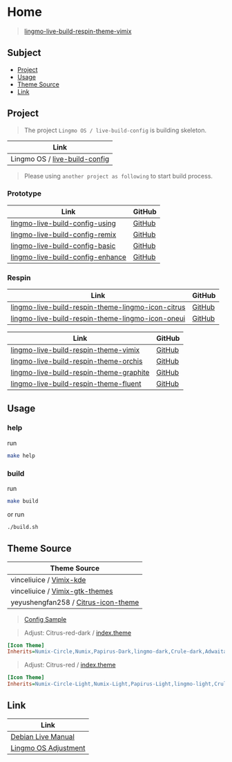 

# Home

> [lingmo-live-build-respin-theme-vimix](https://github.com/samwhelp/lingmo-live-build-respin-theme-vimix)




## Subject

* [Project](#project)
* [Usage](#usage)
* [Theme Source](#theme-source)
* [Link](#link)




## Project

> The project `Lingmo OS / live-build-config` is building skeleton.

| Link |
| ---- |
| Lingmo OS / [live-build-config](https://github.com/LingmoOS/live-build-config) |


> Please using `another project as following` to start build process.


### Prototype

| Link | GitHub |
| ---- | ------ |
| [lingmo-live-build-config-using](https://samwhelp.github.io/lingmo-live-build-config-using/) | [GitHub](https://github.com/samwhelp/lingmo-live-build-config-using) |
| [lingmo-live-build-config-remix](https://samwhelp.github.io/lingmo-live-build-config-remix/) | [GitHub](https://github.com/samwhelp/lingmo-live-build-config-remix) |
| [lingmo-live-build-config-basic](https://samwhelp.github.io/lingmo-live-build-config-basic/) | [GitHub](https://github.com/samwhelp/lingmo-live-build-config-basic) |
| [lingmo-live-build-config-enhance](https://samwhelp.github.io/lingmo-live-build-config-enhance/) | [GitHub](https://github.com/samwhelp/lingmo-live-build-config-enhance) |


### Respin

| Link | GitHub |
| ---- | ------ |
| [lingmo-live-build-respin-theme-lingmo-icon-citrus](https://samwhelp.github.io/lingmo-live-build-respin-theme-lingmo-icon-citrus/) | [GitHub](https://github.com/samwhelp/lingmo-live-build-respin-theme-lingmo-icon-citrus) |
| [lingmo-live-build-respin-theme-lingmo-icon-oneui](https://samwhelp.github.io/lingmo-live-build-respin-theme-lingmo-icon-oneui/) | [GitHub](https://github.com/samwhelp/lingmo-live-build-respin-theme-lingmo-icon-oneui) |


| Link | GitHub |
| ---- | ------ |
| [lingmo-live-build-respin-theme-vimix](https://samwhelp.github.io/lingmo-live-build-respin-theme-vimix/) | [GitHub](https://github.com/samwhelp/lingmo-live-build-respin-theme-vimix) |
| [lingmo-live-build-respin-theme-orchis](https://samwhelp.github.io/lingmo-live-build-respin-theme-orchis/) | [GitHub](https://github.com/samwhelp/lingmo-live-build-respin-theme-orchis) |
| [lingmo-live-build-respin-theme-graphite](https://samwhelp.github.io/lingmo-live-build-respin-theme-graphite/) | [GitHub](https://github.com/samwhelp/lingmo-live-build-respin-theme-graphite) |
| [lingmo-live-build-respin-theme-fluent](https://samwhelp.github.io/lingmo-live-build-respin-theme-fluent/) | [GitHub](https://github.com/samwhelp/lingmo-live-build-respin-theme-fluent) |




## Usage


### help

run

``` sh
make help
```

### build

run

``` sh
make build
```

or run

``` sh
./build.sh
```




## Theme Source

| Theme Source |
| ------------ |
| vinceliuice / [Vimix-kde](https://github.com/vinceliuice/Vimix-kde) |
| vinceliuice / [Vimix-gtk-themes](https://github.com/vinceliuice/Vimix-gtk-themes) |
| yeyushengfan258 / [Citrus-icon-theme](https://github.com/yeyushengfan258/Citrus-icon-theme) |


> [Config Sample](https://github.com/samwhelp/lingmo-adjustment/tree/main/prototype/main/style-config/switch/Vimix/Vimix-Dark-with-icon-Citrus-Dark-Red/asset/overlay/etc/skel)


> Adjust: Citrus-red-dark / [index.theme](https://github.com/samwhelp/lingmo-live-build-respin-theme-vimix/blob/main/asset/overlay/usr/share/icons/Citrus-red-dark/index.theme#L4)

``` ini
[Icon Theme]
Inherits=Numix-Circle,Numix,Papirus-Dark,lingmo-dark,Crule-dark,Adwaita,hicolor
```

> Adjust: Citrus-red / [index.theme](https://github.com/samwhelp/lingmo-live-build-respin-theme-vimix/blob/main/asset/overlay/usr/share/icons/Citrus-red/index.theme#L4)

``` ini
[Icon Theme]
Inherits=Numix-Circle-Light,Numix-Light,Papirus-Light,lingmo-light,Crule,Adwaita,hicolor
```




## Link

| Link |
| ---- |
| [Debian Live Manual](https://live-team.pages.debian.net/live-manual/html/live-manual/index.en.html) |
| [Lingmo OS Adjustment](https://samwhelp.github.io/lingmo-adjustment/) | [GitHub](https://github.com/samwhelp/lingmo-adjustment) |
